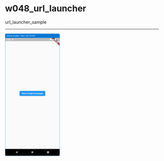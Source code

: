# w048_url_launcher

url_launcher_sample
<HR>
<img src="https://github.com/VedatBiner/flutter-codes/blob/master/widgets_templates/w048_url_launcher/screen_shots/img-01.png" height="400em"/>

